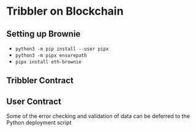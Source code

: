 # Tribbler on Blockchain

## Setting up Brownie
- `python3 -m pip install --user pipx`
- `python3 -m pipx ensurepath`
- `pipx install eth-brownie`

## Tribbler Contract
## User Contract

Some of the error checking and validation of data can be deferred to the Python deployment script